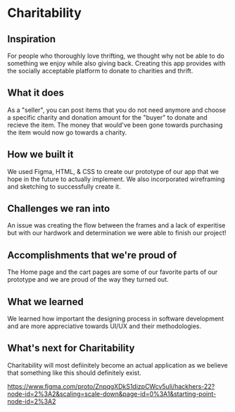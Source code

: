 # Charitability

## Inspiration
For people who thoroughly love thrifting, we thought why not be able to do something we enjoy while also giving back. Creating this app provides with the socially acceptable platform to donate to charities and thrift.

## What it does
As a "seller", you can post items that you do not need anymore and choose a specific charity and donation amount for the "buyer" to donate and recieve the item. The money that would've been gone towards purchasing the item would now go towards a charity.

## How we built it
We used Figma, HTML, & CSS to create our prototype of our app that we hope in the future to actually implement. We also incorporated wireframing and sketching to successfully create it.

## Challenges we ran into
An issue was creating the flow between the frames and a lack of experitise but with our hardwork and determination we were able to finish our project!

## Accomplishments that we're proud of
The Home page and the cart pages are some of our favorite parts of our prototype and we are proud of the way they turned out.

## What we learned
We learned how important the designing process in software development and are more appreciative towards UI/UX and their methodologies.

## What's next for Charitability
Charitability will most defiinitely become an actual application as we believe that something like this should definitely exist.


https://www.figma.com/proto/ZnpqgXDkS1dizpCWcv5uli/hackhers-22?node-id=2%3A2&scaling=scale-down&page-id=0%3A1&starting-point-node-id=2%3A2
